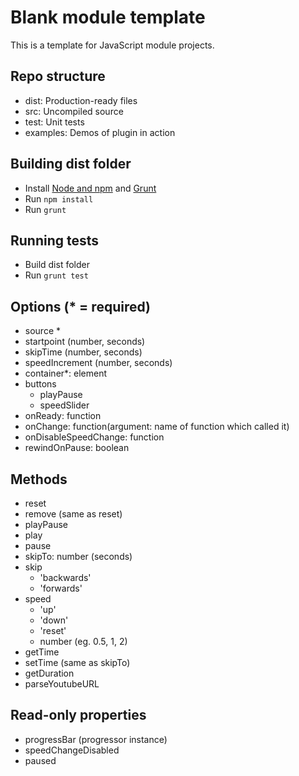 # Blank module template

This is a template for JavaScript module projects.

## Repo structure

- dist: Production-ready files
- src: Uncompiled source
- test: Unit tests
- examples: Demos of plugin in action

## Building dist folder

- Install [Node and npm](https://nodejs.org) and [Grunt](http://gruntjs.com)
- Run `npm install`
- Run `grunt`

## Running tests

- Build dist folder
- Run `grunt test`





## Options (* = required)

- source *
- startpoint (number, seconds)
- skipTime (number, seconds)
- speedIncrement (number, seconds)
- container*: element
- buttons
    - playPause
    - speedSlider
- onReady: function
- onChange: function(argument: name of function which called it)
- onDisableSpeedChange: function
- rewindOnPause: boolean

## Methods

- reset
- remove (same as reset)
- playPause
- play
- pause
- skipTo: number (seconds)
- skip
    - 'backwards'
    - 'forwards'
- speed
    - 'up'
    - 'down'
    - 'reset'
    - number (eg. 0.5, 1, 2)
- getTime
- setTime (same as skipTo)
- getDuration
- parseYoutubeURL


## Read-only properties

- progressBar (progressor instance)
- speedChangeDisabled
- paused


